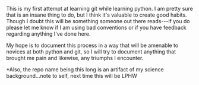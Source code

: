 This is my first attempt at learning git while learning python. I am pretty sure that is an insane thing to do, but I think it's valuable to create good habits. Though I doubt this will be something someone out there reads---if you do please let me know if I am using bad conventions or if you have feedback regarding anything I've done here.

My hope is to document this process in a way that will be amenable to novices at both python and git, so I will try to document anything that brought me pain and likewise, any triumphs I encounter.

*Also, the repo name being this long is an artifact of my science background...note to self, next time this will be LPHW



